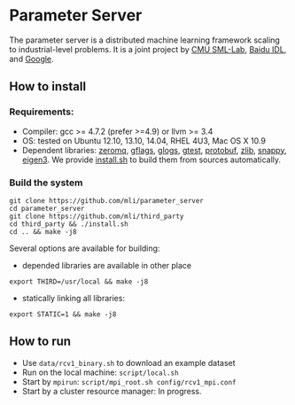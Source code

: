 # Parameter Server

The parameter server is a distributed machine learning framework scaling to
industrial-level problems. It is a joint project by
[CMU SML-Lab](http://sml-lab.com), [Baidu IDL](http://idl.baidu.com/en/), and [Google](http://research.google.com).

## How to install

### Requirements:
- Compiler: gcc >= 4.7.2 (prefer >=4.9) or llvm >= 3.4
- OS: tested on Ubuntu 12.10, 13.10, 14.04, RHEL 4U3, Mac OS X 10.9
- Dependent libraries: [zeromq](http://zeromq.org/),
  [gflags](https://code.google.com/p/gflags/),
  [glogs](https://code.google.com/p/google-glog/),
  [gtest](https://code.google.com/p/googletest/),
  [protobuf](https://code.google.com/p/protobuf/), [zlib](), [snappy](),
  [eigen3](). We provide
  [install.sh](https://github.com/mli/parameter_server_third_party) to build
  them from sources automatically.

### Build the system
```
git clone https://github.com/mli/parameter_server
cd parameter_server
git clone https://github.com/mli/third_party
cd third_party && ./install.sh
cd .. && make -j8
```

Several options are available for building:

- depended libraries are available in other place
```
export THIRD=/usr/local && make -j8
```

- statically linking all libraries:
```
export STATIC=1 && make -j8
```

<!-- ## Input Data -->

<!-- The parameter system can read data in either raw binary format or protobuf -->
<!-- format. There is a `text2proto` program converting data from a range of text -->
<!-- formats into binary ones. See `data/rcv1_bianry.sh` for an example. -->

<!-- ### parameter server format -->

<!-- The format of one instance: -->

<!-- ``` -->
<!-- label;group_id feature[:value] feature[:value] ...;groud_id ...;...; -->
<!-- ``` -->

<!-- - *label*: +1/-1 for binary classification, 0,1,2,... for multiclass -->
<!-- classification, a float value for regression. And certainly it can be empty. -->
<!-- - *group_id*: an integer identity of a feature group, each instance should -->
<!-- contains at least one feature group. -->
<!-- - *feature*: for sparse data, it is an 64-bit integer presenting the feature id, -->
<!-- while for dense data, it is a float feature value -->
<!-- - *weight*: only valid for non-binary sparse data, it is a float feature -->
<!-- value. -->

<!-- ### [libsvm format](http://www.csie.ntu.edu.tw/~cjlin/libsvm/) -->

<!-- Sparse format: -->

<!-- ``` -->
<!-- label feature_id:value feature_id:value ... -->
<!-- ``` -->

<!-- <\!-- ### adfea -\-> -->
<!-- <\!-- Sparse binary format: -\-> -->

<!-- <\!-- ``` -\-> -->
<!-- <\!-- label feature_id:groud_id feature_id:grou_id ... -\-> -->
<!-- <\!-- ``` -\-> -->

<!-- ### [vowpal wabbit format](https://github.com/JohnLangford/vowpal_wabbit/wiki/Input-format) -->

<!-- TODO -->

## How to run
- Use `data/rcv1_binary.sh` to download an example dataset
- Run on the local machine: `script/local.sh`
- Start by `mpirun`: `script/mpi_root.sh config/rcv1_mpi.conf`
- Start by a cluster resource manager: In progress.
